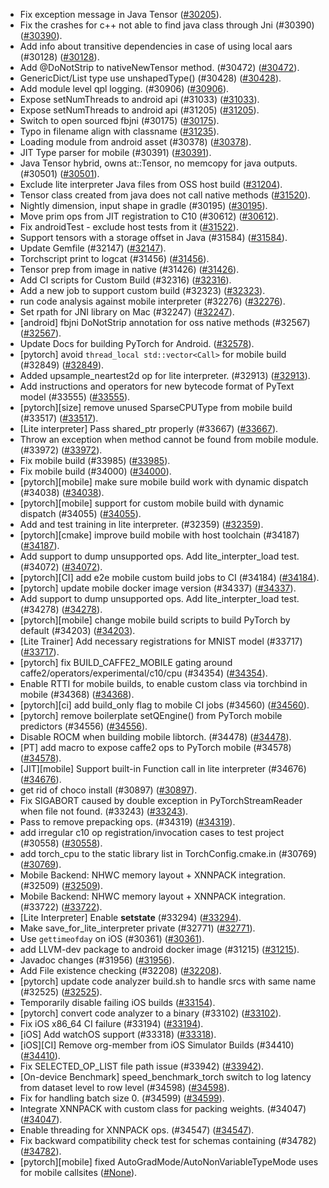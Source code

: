 * Fix exception message in Java Tensor ([#30205](https://github.com/pytorch/pytorch/pull/30205)).
* Fix the crashes for c++ not able to find java class through Jni (#30390) ([#30390](https://github.com/pytorch/pytorch/pull/30390)).
* Add info about transitive dependencies in case of using local aars (#30128) ([#30128](https://github.com/pytorch/pytorch/pull/30128)).
* Add @DoNotStrip to nativeNewTensor method. (#30472) ([#30472](https://github.com/pytorch/pytorch/pull/30472)).
* GenericDict/List type use unshapedType() (#30428) ([#30428](https://github.com/pytorch/pytorch/pull/30428)).
* Add module level qpl logging. (#30906) ([#30906](https://github.com/pytorch/pytorch/pull/30906)).
* Expose setNumThreads to android api (#31033) ([#31033](https://github.com/pytorch/pytorch/pull/31033)).
* Expose setNumThreads to android api (#31205) ([#31205](https://github.com/pytorch/pytorch/pull/31205)).
* Switch to open sourced fbjni (#30175) ([#30175](https://github.com/pytorch/pytorch/pull/30175)).
* Typo in filename align with classname ([#31235](https://github.com/pytorch/pytorch/pull/31235)).
* Loading module from android asset (#30378) ([#30378](https://github.com/pytorch/pytorch/pull/30378)).
* JIT Type parser for mobile (#30391) ([#30391](https://github.com/pytorch/pytorch/pull/30391)).
* Java Tensor hybrid, owns at::Tensor, no memcopy for java outputs. (#30501) ([#30501](https://github.com/pytorch/pytorch/pull/30501)).
* Exclude lite interpreter Java files from OSS host build ([#31204](https://github.com/pytorch/pytorch/pull/31204)).
* Tensor class created from java does not call native methods ([#31520](https://github.com/pytorch/pytorch/pull/31520)).
* Nightly dimension, input shape in gradle (#30195) ([#30195](https://github.com/pytorch/pytorch/pull/30195)).
* Move prim ops from JIT registration to C10 (#30612) ([#30612](https://github.com/pytorch/pytorch/pull/30612)).
* Fix androidTest - exclude host tests from it ([#31522](https://github.com/pytorch/pytorch/pull/31522)).
* Support tensors with a storage offset in Java (#31584) ([#31584](https://github.com/pytorch/pytorch/pull/31584)).
* Update Gemfile (#32147) ([#32147](https://github.com/pytorch/pytorch/pull/32147)).
* Torchscript print to logcat (#31456) ([#31456](https://github.com/pytorch/pytorch/pull/31456)).
* Tensor prep from image in native (#31426) ([#31426](https://github.com/pytorch/pytorch/pull/31426)).
* Add CI scripts for Custom Build (#32316) ([#32316](https://github.com/pytorch/pytorch/pull/32316)).
* Add a new job to support custom build (#32323) ([#32323](https://github.com/pytorch/pytorch/pull/32323)).
* run code analysis against mobile interpreter (#32276) ([#32276](https://github.com/pytorch/pytorch/pull/32276)).
* Set rpath for JNI library on Mac (#32247) ([#32247](https://github.com/pytorch/pytorch/pull/32247)).
* [android] fbjni DoNotStrip annotation for oss native methods (#32567) ([#32567](https://github.com/pytorch/pytorch/pull/32567)).
* Update Docs for building PyTorch for Android. ([#32578](https://github.com/pytorch/pytorch/pull/32578)).
* [pytorch] avoid `thread_local std::vector<Call>` for mobile build (#32849) ([#32849](https://github.com/pytorch/pytorch/pull/32849)).
* Added upsample_neartest2d op for lite interpreter. (#32913) ([#32913](https://github.com/pytorch/pytorch/pull/32913)).
* Add instructions and operators for new bytecode format of PyText model (#33555) ([#33555](https://github.com/pytorch/pytorch/pull/33555)).
* [pytorch][size] remove unused SparseCPUType from mobile build (#33517) ([#33517](https://github.com/pytorch/pytorch/pull/33517)).
* [Lite interpreter] Pass shared_ptr properly (#33667) ([#33667](https://github.com/pytorch/pytorch/pull/33667)).
* Throw an exception when method cannot be found from mobile module. (#33972) ([#33972](https://github.com/pytorch/pytorch/pull/33972)).
* Fix mobile build (#33985) ([#33985](https://github.com/pytorch/pytorch/pull/33985)).
* Fix mobile build (#34000) ([#34000](https://github.com/pytorch/pytorch/pull/34000)).
* [pytorch][mobile] make sure mobile build work with dynamic dispatch (#34038) ([#34038](https://github.com/pytorch/pytorch/pull/34038)).
* [pytorch][mobile] support for custom mobile build with dynamic dispatch (#34055) ([#34055](https://github.com/pytorch/pytorch/pull/34055)).
* Add and test training in lite interpreter. (#32359) ([#32359](https://github.com/pytorch/pytorch/pull/32359)).
* [pytorch][cmake] improve build mobile with host toolchain (#34187) ([#34187](https://github.com/pytorch/pytorch/pull/34187)).
* Add support to dump unsupported ops. Add lite_interpter_load test. (#34072) ([#34072](https://github.com/pytorch/pytorch/pull/34072)).
* [pytorch][CI] add e2e mobile custom build jobs to CI (#34184) ([#34184](https://github.com/pytorch/pytorch/pull/34184)).
* [pytorch] update mobile docker image version (#34337) ([#34337](https://github.com/pytorch/pytorch/pull/34337)).
* Add support to dump unsupported ops. Add lite_interpter_load test. (#34278) ([#34278](https://github.com/pytorch/pytorch/pull/34278)).
* [pytorch][mobile] change mobile build scripts to build PyTorch by default (#34203) ([#34203](https://github.com/pytorch/pytorch/pull/34203)).
* [Lite Trainer] Add necessary registrations for MNIST model (#33717) ([#33717](https://github.com/pytorch/pytorch/pull/33717)).
* [pytorch] fix BUILD_CAFFE2_MOBILE gating around caffe2/operators/experimental/c10/cpu (#34354) ([#34354](https://github.com/pytorch/pytorch/pull/34354)).
* Enable RTTI for mobile builds, to enable custom class via torchbind in mobile (#34368) ([#34368](https://github.com/pytorch/pytorch/pull/34368)).
* [pytorch][ci] add build_only flag to mobile CI jobs (#34560) ([#34560](https://github.com/pytorch/pytorch/pull/34560)).
* [pytorch] remove boilerplate setQEngine() from PyTorch mobile predictors (#34556) ([#34556](https://github.com/pytorch/pytorch/pull/34556)).
* Disable ROCM when building mobile libtorch. (#34478) ([#34478](https://github.com/pytorch/pytorch/pull/34478)).
* [PT] add macro to expose caffe2 ops to PyTorch mobile (#34578) ([#34578](https://github.com/pytorch/pytorch/pull/34578)).
* [JIT][mobile] Support built-in Function call in lite interpreter (#34676) ([#34676](https://github.com/pytorch/pytorch/pull/34676)).
* get rid of choco install (#30897) ([#30897](https://github.com/pytorch/pytorch/pull/30897)).
* Fix SIGABORT caused by double exception in PyTorchStreamReader when file not found. (#33243) ([#33243](https://github.com/pytorch/pytorch/pull/33243)).
* Pass to remove prepacking ops. (#34319) ([#34319](https://github.com/pytorch/pytorch/pull/34319)).
* add irregular c10 op registration/invocation cases to test project (#30558) ([#30558](https://github.com/pytorch/pytorch/pull/30558)).
* add torch_cpu to the static library list in TorchConfig.cmake.in (#30769) ([#30769](https://github.com/pytorch/pytorch/pull/30769)).
* Mobile Backend: NHWC memory layout + XNNPACK integration. (#32509) ([#32509](https://github.com/pytorch/pytorch/pull/32509)).
* Mobile Backend: NHWC memory layout + XNNPACK integration. (#33722) ([#33722](https://github.com/pytorch/pytorch/pull/33722)).
* [Lite Interpreter] Enable __setstate__ (#33294) ([#33294](https://github.com/pytorch/pytorch/pull/33294)).
* Make save_for_lite_interpreter private (#32771) ([#32771](https://github.com/pytorch/pytorch/pull/32771)).
* Use `gettimeofday` on iOS (#30361) ([#30361](https://github.com/pytorch/pytorch/pull/30361)).
* add LLVM-dev package to android docker image (#31215) ([#31215](https://github.com/pytorch/pytorch/pull/31215)).
* Javadoc changes (#31956) ([#31956](https://github.com/pytorch/pytorch/pull/31956)).
* Add File existence checking (#32208) ([#32208](https://github.com/pytorch/pytorch/pull/32208)).
* [pytorch] update code analyzer build.sh to handle srcs with same name (#32525) ([#32525](https://github.com/pytorch/pytorch/pull/32525)).
* Temporarily disable failing iOS builds ([#33154](https://github.com/pytorch/pytorch/pull/33154)).
* [pytorch] convert code analyzer to a binary (#33102) ([#33102](https://github.com/pytorch/pytorch/pull/33102)).
* Fix iOS x86_64 CI failure (#33194) ([#33194](https://github.com/pytorch/pytorch/pull/33194)).
* [iOS] Add watchOS support (#33318) ([#33318](https://github.com/pytorch/pytorch/pull/33318)).
* [iOS][CI] Remove org-member from iOS Simulator Builds (#34410) ([#34410](https://github.com/pytorch/pytorch/pull/34410)).
* Fix SELECTED_OP_LIST file path issue (#33942) ([#33942](https://github.com/pytorch/pytorch/pull/33942)).
* [On-device Benchmark] speed_benchmark_torch switch to log latency from dataset level to row level (#34598) ([#34598](https://github.com/pytorch/pytorch/pull/34598)).
* Fix for handling batch size 0. (#34599) ([#34599](https://github.com/pytorch/pytorch/pull/34599)).
* Integrate XNNPACK with custom class for packing weights. (#34047) ([#34047](https://github.com/pytorch/pytorch/pull/34047)).
* Enable threading for XNNPACK ops. (#34547) ([#34547](https://github.com/pytorch/pytorch/pull/34547)).
* Fix backward compatibility check test for schemas containing (#34782) ([#34782](https://github.com/pytorch/pytorch/pull/34782)).
* [pytorch][mobile] fixed AutoGradMode/AutoNonVariableTypeMode uses for mobile callsites ([#None](https://github.com/pytorch/pytorch/pull/None)).
